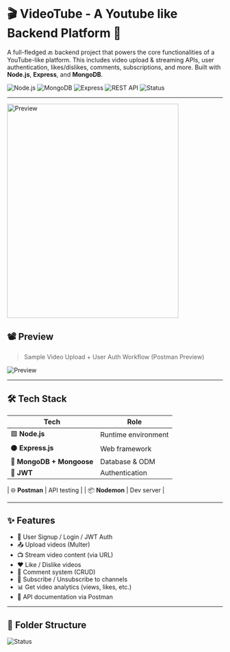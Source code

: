 # 🎬 VideoTube - A Youtube like Backend Platform 🚀

A full-fledged 🔙 backend project that powers the core functionalities of a YouTube-like platform. This includes video upload & streaming APIs, user authentication, likes/dislikes, comments, subscriptions, and more. Built with **Node.js**, **Express**, and **MongoDB**.

![Node.js](https://img.shields.io/badge/Node.js-339933?style=for-the-badge&logo=nodedotjs&logoColor=white)
![MongoDB](https://img.shields.io/badge/MongoDB-4EA94B?style=for-the-badge&logo=mongodb&logoColor=white)
![Express](https://img.shields.io/badge/Express.js-000000?style=for-the-badge&logo=express&logoColor=white)
![REST API](https://img.shields.io/badge/API-RESTful-blue?style=for-the-badge)
![Status](https://img.shields.io/badge/status-Under%20Development-yellow)

---
<img src="https://substackcdn.com/image/fetch/$s_!RUXi!,w_1456,c_limit,f_webp,q_auto:good,fl_lossy/https%3A%2F%2Fsubstack-post-media.s3.amazonaws.com%2Fpublic%2Fimages%2F2a933717-1d59-46a6-ba51-76e24ae048fc_1280x1502.gif" alt="Preview" width="400" height="500">


## 📽️ Preview

> Sample Video Upload + User Auth Workflow (Postman Preview)

![Preview](https://media.giphy.com/media/3orieY2aXjHZzv3XFe/giphy.gif)

---

## 🛠️ Tech Stack

| Tech | Role |
|------|------|
| 🟩 **Node.js** | Runtime environment |
| ⚫ **Express.js** | Web framework |
| 🍃 **MongoDB + Mongoose** | Database & ODM |
| 🔐 **JWT** | Authentication |

| 🌐 **Postman** | API testing |
| 📦 **Nodemon** | Dev server |

---

## ✨ Features

- 🧑 User Signup / Login / JWT Auth
- 📤 Upload videos (Multer)
- 📺 Stream video content (via URL)
- ❤️ Like / Dislike videos
- 💬 Comment system (CRUD)
- 🔔 Subscribe / Unsubscribe to channels
- 📊 Get video analytics (views, likes, etc.)
- 🧾 API documentation via Postman

---

## 📁 Folder Structure

![Status](https://img.shields.io/badge/status-Under%20Development-yellow)
